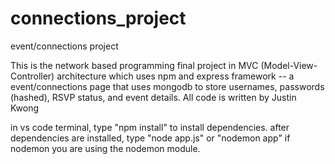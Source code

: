# connections_project
event/connections project 

This is the network based programming final project in MVC (Model-View-Controller) architecture which uses npm and express framework -- a event/connections page that uses mongodb to store usernames, passwords (hashed), RSVP status, and event details.
All code is written by Justin Kwong

in vs code terminal, type "npm install" to install dependencies.
after dependencies are installed, type "node app.js" or "nodemon app" if nodemon you are using the nodemon module. 
